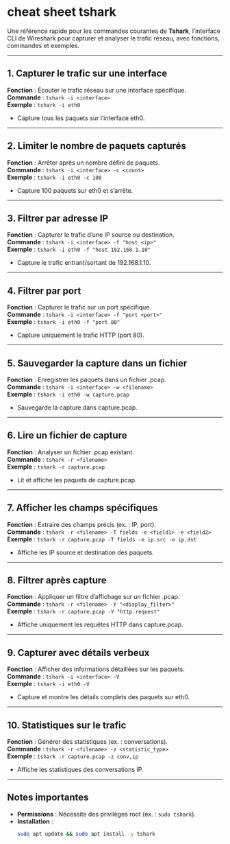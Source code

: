 # cheat sheet tshark

Une référence rapide pour les commandes courantes de **Tshark**, l’interface CLI de Wireshark pour capturer et analyser le trafic réseau, avec fonctions, commandes et exemples.

---

## 1. Capturer le trafic sur une interface
**Fonction** : Écouter le trafic réseau sur une interface spécifique.  
**Commande** : `tshark -i <interface>`  
**Exemple** : `tshark -i eth0`  
- Capture tous les paquets sur l’interface eth0.

---

## 2. Limiter le nombre de paquets capturés
**Fonction** : Arrêter après un nombre défini de paquets.  
**Commande** : `tshark -i <interface> -c <count>`  
**Exemple** : `tshark -i eth0 -c 100`  
- Capture 100 paquets sur eth0 et s’arrête.

---

## 3. Filtrer par adresse IP
**Fonction** : Capturer le trafic d’une IP source ou destination.  
**Commande** : `tshark -i <interface> -f "host <ip>"`  
**Exemple** : `tshark -i eth0 -f "host 192.168.1.10"`  
- Capture le trafic entrant/sortant de 192.168.1.10.

---

## 4. Filtrer par port
**Fonction** : Capturer le trafic sur un port spécifique.  
**Commande** : `tshark -i <interface> -f "port <port>"`  
**Exemple** : `tshark -i eth0 -f "port 80"`  
- Capture uniquement le trafic HTTP (port 80).

---

## 5. Sauvegarder la capture dans un fichier
**Fonction** : Enregistrer les paquets dans un fichier .pcap.  
**Commande** : `tshark -i <interface> -w <filename>`  
**Exemple** : `tshark -i eth0 -w capture.pcap`  
- Sauvegarde la capture dans capture.pcap.

---

## 6. Lire un fichier de capture
**Fonction** : Analyser un fichier .pcap existant.  
**Commande** : `tshark -r <filename>`  
**Exemple** : `tshark -r capture.pcap`  
- Lit et affiche les paquets de capture.pcap.

---

## 7. Afficher les champs spécifiques
**Fonction** : Extraire des champs précis (ex. : IP, port).  
**Commande** : `tshark -r <filename> -T fields -e <field1> -e <field2>`  
**Exemple** : `tshark -r capture.pcap -T fields -e ip.src -e ip.dst`  
- Affiche les IP source et destination des paquets.

---

## 8. Filtrer après capture
**Fonction** : Appliquer un filtre d’affichage sur un fichier .pcap.  
**Commande** : `tshark -r <filename> -Y "<display_filter>"`  
**Exemple** : `tshark -r capture.pcap -Y "http.request"`  
- Affiche uniquement les requêtes HTTP dans capture.pcap.

---

## 9. Capturer avec détails verbeux
**Fonction** : Afficher des informations détaillées sur les paquets.  
**Commande** : `tshark -i <interface> -V`  
**Exemple** : `tshark -i eth0 -V`  
- Capture et montre les détails complets des paquets sur eth0.

---

## 10. Statistiques sur le trafic
**Fonction** : Générer des statistiques (ex. : conversations).  
**Commande** : `tshark -r <filename> -z <statistic_type>`  
**Exemple** : `tshark -r capture.pcap -z conv,ip`  
- Affiche les statistiques des conversations IP.

---

## Notes importantes
- **Permissions** : Nécessite des privilèges root (ex. : `sudo tshark`).
- **Installation** :  
  ```bash
  sudo apt update && sudo apt install -y tshark
